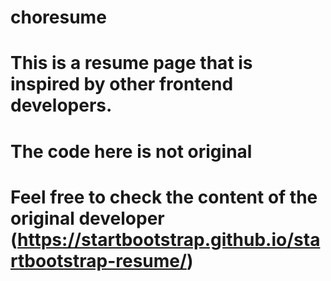 # choresume

# This is a resume page that is inspired by other frontend developers.

# The code here is not original

# Feel free to check the content of the original developer (https://startbootstrap.github.io/startbootstrap-resume/)
